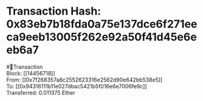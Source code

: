 
Transaction Hash: 0x83eb7b18fda0a75e137dce6f271eeca9eeb13005f262e92a50f41d45e6eeb6a7
====================================================================================
  
#💸Transaction  
Block: [[14456718]]  
From: [[0x7f268357a8c2552623316e2562d90e642bb538e5]]  
To: [[0x94316111b11e027dbac5421b5f016e6e7006fe9c]]  
Transferred: 0.011375 Ether